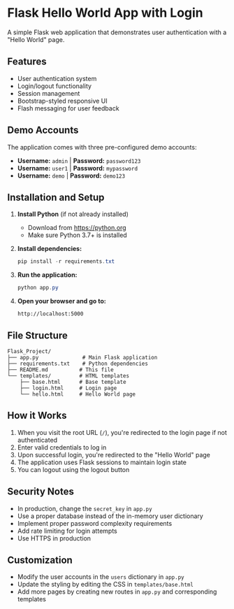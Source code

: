 # Flask Hello World App with Login

A simple Flask web application that demonstrates user authentication with a "Hello World" page.

## Features

- User authentication system
- Login/logout functionality
- Session management
- Bootstrap-styled responsive UI
- Flash messaging for user feedback

## Demo Accounts

The application comes with three pre-configured demo accounts:

- **Username:** `admin` | **Password:** `password123`
- **Username:** `user1` | **Password:** `mypassword`
- **Username:** `demo` | **Password:** `demo123`

## Installation and Setup

1. **Install Python** (if not already installed)
   - Download from https://python.org
   - Make sure Python 3.7+ is installed

2. **Install dependencies:**
   ```powershell
   pip install -r requirements.txt
   ```

3. **Run the application:**
   ```powershell
   python app.py
   ```

4. **Open your browser and go to:**
   ```
   http://localhost:5000
   ```

## File Structure

```
Flask_Project/
├── app.py              # Main Flask application
├── requirements.txt    # Python dependencies
├── README.md          # This file
└── templates/         # HTML templates
    ├── base.html      # Base template
    ├── login.html     # Login page
    └── hello.html     # Hello World page
```

## How it Works

1. When you visit the root URL (`/`), you're redirected to the login page if not authenticated
2. Enter valid credentials to log in
3. Upon successful login, you're redirected to the "Hello World" page
4. The application uses Flask sessions to maintain login state
5. You can logout using the logout button

## Security Notes

- In production, change the `secret_key` in `app.py`
- Use a proper database instead of the in-memory user dictionary
- Implement proper password complexity requirements
- Add rate limiting for login attempts
- Use HTTPS in production

## Customization

- Modify the user accounts in the `users` dictionary in `app.py`
- Update the styling by editing the CSS in `templates/base.html`
- Add more pages by creating new routes in `app.py` and corresponding templates